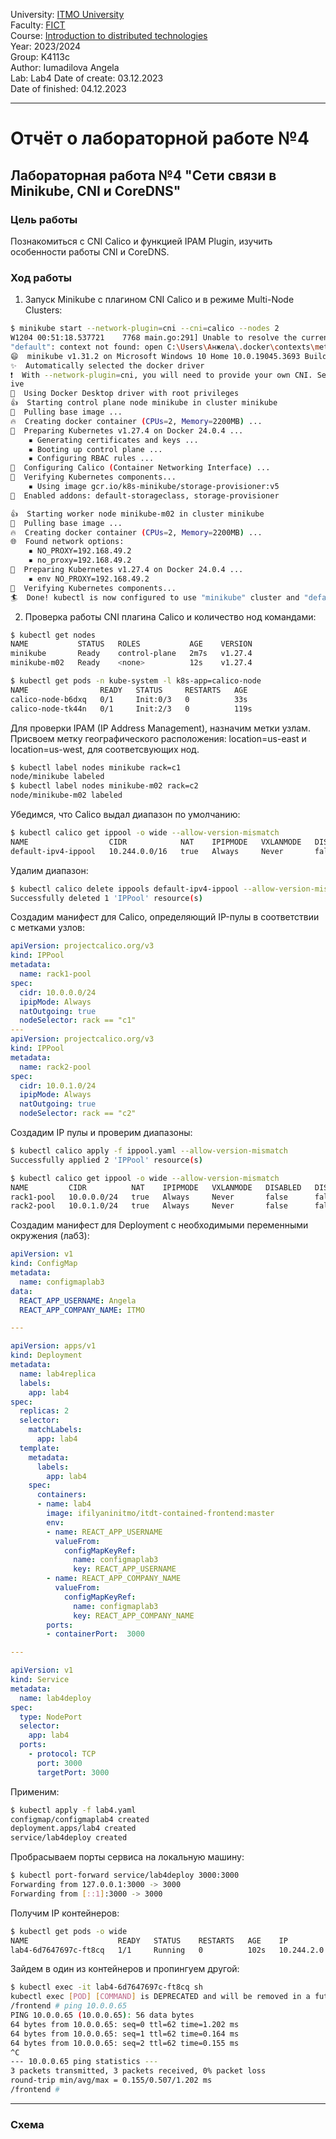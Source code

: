 University: [ITMO University](https://itmo.ru/ru/)  
Faculty: [FICT](https://fict.itmo.ru)  
Course: [Introduction to distributed technologies](https://github.com/itmo-ict-faculty/introduction-to-distributed-technologies)  
Year: 2023/2024  
Group: K4113c  
Author: Iumadilova Angela\
Lab: Lab4
Date of create: 03.12.2023  
Date of finished: 04.12.2023

___
# Отчёт о лабораторной работе №4

## Лабораторная работа №4 "Сети связи в Minikube, CNI и CoreDNS"

### Цель работы

Познакомиться с CNI Calico и функцией IPAM Plugin, изучить особенности работы CNI и CoreDNS.

### Ход работы

1) Запуск Minikube с плагином CNI Calico и в режиме Multi-Node Clusters: 
```bash
$ minikube start --network-plugin=cni --cni=calico --nodes 2
W1204 00:51:18.537721    7768 main.go:291] Unable to resolve the current Docker CLI context "default": context 
"default": context not found: open C:\Users\Анжела\.docker\contexts\meta\37a8eec1ce19687d132fe29051dca629d164e2c4958ba141d5f4133a33f0688f\meta.json: The system cannot find the path specified.
😄  minikube v1.31.2 on Microsoft Windows 10 Home 10.0.19045.3693 Build 19045.3693
✨  Automatically selected the docker driver
❗  With --network-plugin=cni, you will need to provide your own CNI. See --cni flag as a user-friendly alternat
ive
📌  Using Docker Desktop driver with root privileges
👍  Starting control plane node minikube in cluster minikube
🚜  Pulling base image ...
🔥  Creating docker container (CPUs=2, Memory=2200MB) ...
🐳  Preparing Kubernetes v1.27.4 on Docker 24.0.4 ...
    ▪ Generating certificates and keys ...
    ▪ Booting up control plane ...
    ▪ Configuring RBAC rules ...
🔗  Configuring Calico (Container Networking Interface) ...
🔎  Verifying Kubernetes components...
    ▪ Using image gcr.io/k8s-minikube/storage-provisioner:v5
🌟  Enabled addons: default-storageclass, storage-provisioner

👍  Starting worker node minikube-m02 in cluster minikube
🚜  Pulling base image ...
🔥  Creating docker container (CPUs=2, Memory=2200MB) ...
🌐  Found network options:
    ▪ NO_PROXY=192.168.49.2
    ▪ no_proxy=192.168.49.2
🐳  Preparing Kubernetes v1.27.4 on Docker 24.0.4 ...
    ▪ env NO_PROXY=192.168.49.2
🔎  Verifying Kubernetes components...
🏄  Done! kubectl is now configured to use "minikube" cluster and "default" namespace by default
```
2) Проверка работы CNI плагина Calico и количество нод командами:
```bash
$ kubectl get nodes
NAME           STATUS   ROLES           AGE    VERSION
minikube       Ready    control-plane   2m7s   v1.27.4
minikube-m02   Ready    <none>          12s    v1.27.4

$ kubectl get pods -n kube-system -l k8s-app=calico-node
NAME                READY   STATUS     RESTARTS   AGE
calico-node-b6dxq   0/1     Init:0/3   0          33s
calico-node-tk44n   0/1     Init:2/3   0          119s
```

Для проверки IPAM (IP Address Management), назначим метки узлам. Присвоем метку географического расположения: location=us-east и location=us-west, для соответсвующих нод.
```bash
$ kubectl label nodes minikube rack=c1
node/minikube labeled
$ kubectl label nodes minikube-m02 rack=c2
node/minikube-m02 labeled
```

Убедимся, что Calico выдал диапазон по умолчанию:
```bash
$ kubectl calico get ippool -o wide --allow-version-mismatch
NAME                  CIDR            NAT    IPIPMODE   VXLANMODE   DISABLED   DISABLEBGPEXPORT   SELECTOR   
default-ipv4-ippool   10.244.0.0/16   true   Always     Never       false      false              all()
```
Удалим диапазон:

```bash
$ kubectl calico delete ippools default-ipv4-ippool --allow-version-mismatch
Successfully deleted 1 'IPPool' resource(s)
```

Создадим манифест для Calico, определяющий IP-пулы в соответствии с метками узлов: 
```yaml
apiVersion: projectcalico.org/v3
kind: IPPool
metadata:
  name: rack1-pool
spec:
  cidr: 10.0.0.0/24
  ipipMode: Always
  natOutgoing: true
  nodeSelector: rack == "c1"
---
apiVersion: projectcalico.org/v3
kind: IPPool
metadata:
  name: rack2-pool
spec:
  cidr: 10.0.1.0/24
  ipipMode: Always
  natOutgoing: true
  nodeSelector: rack == "c2"
```

Создадим IP пулы и проверим диапазоны:
```bash
$ kubectl calico apply -f ippool.yaml --allow-version-mismatch
Successfully applied 2 'IPPool' resource(s)

$ kubectl calico get ippool -o wide --allow-version-mismatch
NAME         CIDR          NAT    IPIPMODE   VXLANMODE   DISABLED   DISABLEBGPEXPORT   SELECTOR       
rack1-pool   10.0.0.0/24   true   Always     Never       false      false              rack == "c1"
rack2-pool   10.0.1.0/24   true   Always     Never       false      false              rack == "c2"
```
Создадим манифест для Deployment с необходимыми переменными окружения (лаб3): 
```yaml
apiVersion: v1
kind: ConfigMap
metadata:
  name: configmaplab3
data:
  REACT_APP_USERNAME: Angela
  REACT_APP_COMPANY_NAME: ITMO

---

apiVersion: apps/v1
kind: Deployment
metadata:
  name: lab4replica
  labels:
    app: lab4
spec:
  replicas: 2
  selector: 
    matchLabels:
      app: lab4
  template:
    metadata:
      labels:
        app: lab4
    spec:
      containers:
      - name: lab4
        image: ifilyaninitmo/itdt-contained-frontend:master
        env:
        - name: REACT_APP_USERNAME
          valueFrom:
            configMapKeyRef:
              name: configmaplab3
              key: REACT_APP_USERNAME
        - name: REACT_APP_COMPANY_NAME
          valueFrom:
            configMapKeyRef:
              name: configmaplab3
              key: REACT_APP_COMPANY_NAME
        ports:
        - containerPort:  3000

---

apiVersion: v1
kind: Service
metadata:
  name: lab4deploy
spec:
  type: NodePort
  selector:
    app: lab4
  ports:
    - protocol: TCP
      port: 3000
      targetPort: 3000
```
Применим:
```bash
$ kubectl apply -f lab4.yaml
configmap/configmaplab4 created
deployment.apps/lab4 created
service/lab4deploy created
```

Пробрасываем порты сервиса на локальную машину: 
```bash
$ kubectl port-forward service/lab4deploy 3000:3000
Forwarding from 127.0.0.1:3000 -> 3000
Forwarding from [::1]:3000 -> 3000
```

Получим IP контейнеров:
```bash
$ kubectl get pods -o wide
NAME                    READY   STATUS    RESTARTS   AGE    IP           NODE           NOMINATED NODE   READINESS GATES
lab4-6d7647697c-ft8cq   1/1     Running   0          102s   10.244.2.0   minikube-m02   <none>           <none>lab4-6d7647697c-jhwqf   1/1     Running   0          102s   10.0.0.65    minikube       <none>           <none>
```
Зайдем в один из контейнеров и пропингуем другой:
```bash
$ kubectl exec -it lab4-6d7647697c-ft8cq sh
kubectl exec [POD] [COMMAND] is DEPRECATED and will be removed in a future version. Use kubectl exec [POD] -- [COMMAND] instead.
/frontend # ping 10.0.0.65
PING 10.0.0.65 (10.0.0.65): 56 data bytes
64 bytes from 10.0.0.65: seq=0 ttl=62 time=1.202 ms
64 bytes from 10.0.0.65: seq=1 ttl=62 time=0.164 ms
64 bytes from 10.0.0.65: seq=2 ttl=62 time=0.155 ms
^C
--- 10.0.0.65 ping statistics ---
3 packets transmitted, 3 packets received, 0% packet loss
round-trip min/avg/max = 0.155/0.507/1.202 ms
/frontend # 
```
___

### Схема


